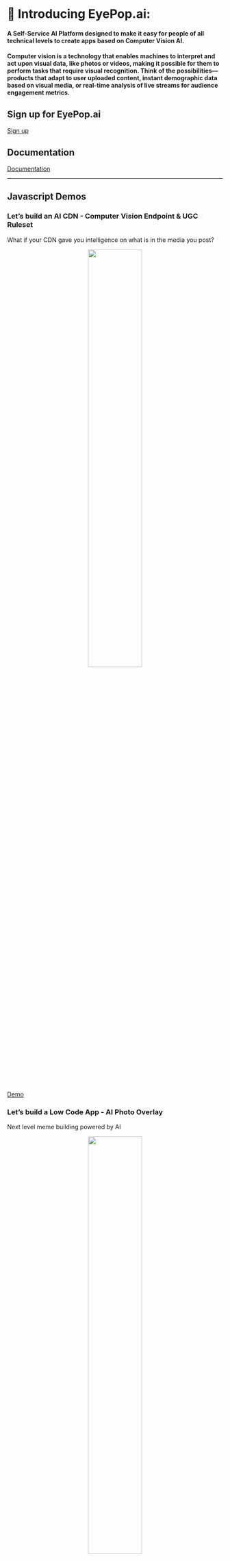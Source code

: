 # 👋 Introducing EyePop.ai:

#### A Self-Service AI Platform designed to make it easy for people of all technical levels to create apps based on Computer Vision AI.

#### Computer vision is a technology that enables machines to interpret and act upon visual data, like photos or videos, making it possible for them to perform tasks that require visual recognition. Think of the possibilities—products that adapt to user uploaded content, instant demographic data based on visual media, or real-time analysis of live streams for audience engagement metrics.

## Sign up for EyePop.ai

[Sign up](https://dashboard.eyepop.ai/auth/sign-up)

## Documentation

[Documentation](https://docs.eyepop.ai)

---

## Javascript Demos

### Let’s build an AI CDN - Computer Vision Endpoint & UGC Ruleset

What if your CDN gave you intelligence on what is in the media you post?

<div style="text-align: center;">
    <img src="./javascript/AI CDN - Computer Vision Endpoint & UGC Ruleset/images/6.gif" width="50%" />
</div>

[Demo](./javascript/AI%20CDN%20-%20Computer%20Vision%20Endpoint%20%26%20UGC%20Ruleset/)

### Let’s build a Low Code App - AI Photo Overlay

Next level meme building powered by AI

<div style="text-align: center;">
    <img src="./javascript/AI Photo Overlay - Low code Tester/css/images/brave_IOR7hRMEgL.png" width="50%" />
</div>

[Demo](./javascript/AI%20Photo%20Overlay%20-%20Low%20code%20Tester/)

### Let’s build a Low Code App - Fitness Rep Counter

Have AI count reps for you!

<div style="text-align: center;">
    <img src="./javascript/Fitness Rep Counter/imgs/reps.gif" width="50%" />
</div>

[Demo](./javascript/Fitness%20Rep%20Counter/)

### Let’s build a Low Code App - Retail Customer Analytics

Have AI track and draw a foot traffic heatmap!

<div style="text-align: center;">
    <img src="./javascript/Retail Customer Analytics/css/images/readme_example_heatmap.gif" width="50%" />
</div>

[Demo](./javascript/Retail%20Customer%20Analytics/)

# Python Demos

### Python Screen Capture and Analysis Demo with CV2

Have AI analyze your screen contents with simple python!

<div style="text-align: center;">
    <img src="./python/Screen Capture Analyzer (cv2)/images/ep_py_screencap.gif" width="50%" />
</div>
[Demo](./python/Screen Capture Analyzer%20(cv2))

